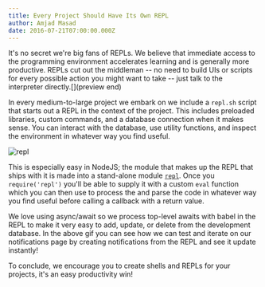 ```yaml
---
title: Every Project Should Have Its Own REPL
author: Amjad Masad
date: 2016-07-21T07:00:00.000Z
---
```


It's no secret we're big fans of REPLs. We believe that immediate access to the
programming environment accelerates learning and is generally more
productive. REPLs cut out the middleman -- no need to build UIs or scripts for
every possible action you might want to take -- just talk to the interpreter
directly.[](preview end)

In every medium-to-large project we embark on we include a `repl.sh` script that
starts out a REPL in the context of the project. This includes preloaded
libraries, custom commands, and a database connection when it makes sense. You
can interact with the database, use utility functions, and inspect the
environment in whatever way you find useful.

![repl](http://i.imgur.com/5cQFj5j.gif)

This is especially easy in NodeJS; the module that makes up the REPL that ships
with it is made into a stand-alone module [`repl`](https://nodejs.org/api/repl.html). Once you `require('repl')`
you'll be able to supply it with a custom `eval` function which you can then use
to process the and parse the code in whatever way you find useful before calling a
callback with a return value.

We love using async/await so we process top-level awaits with babel in the REPL
to make it very easy to add, update, or delete from the development
database. In the above gif you can see how we can test and iterate on our
notifications page by creating notifications from the REPL and see it update instantly!

To conclude, we encourage you to create shells and REPLs for your projects, it's
an easy productivity win!
